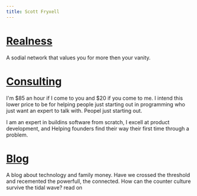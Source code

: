 ```yaml
---
title: Scott Fryxell
---
```


# [Realness](/realness.html)
A sodial network that values you for more then your vanity.

# [Consulting](/consulting.html)
I'm $85 an hour if I come to you and $20 if you come to me. I intend this lower price to be for helping people just starting out in programming who just want an expert to talk with. Peopel just starting out.

I am an expert in buildins software from scratch, I excell at product development, and Helping founders find their way their first time through a problem.  

# [Blog](/blog)
A blog about technology and family money. Have we crossed the threshold and recemented the powerfull, the connected. How can the counter culture survive the tidal wave? read on
